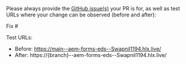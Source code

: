 Please always provide the [GitHub issue(s)](../issues) your PR is for, as well as test URLs where your change can be observed (before and after):

Fix #<gh-issue-id>

Test URLs:
- Before: https://main--aem-forms-eds--Swapnil1194.hlx.live/
- After: https://{branch}--aem-forms-eds--Swapnil1194.hlx.live/
